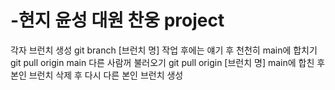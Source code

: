 # -현지 윤성 대원 찬웅 project
각자 브런치 생성 git branch [브런치 명]
작업 후에는 얘기 후 천천히 main에 합치기 git pull origin main
다른 사람꺼 불러오기 git pull origin [브런치 명]
main에 합친 후 본인 브런치 삭제 후 다시 다른 본인 브런치 생성
